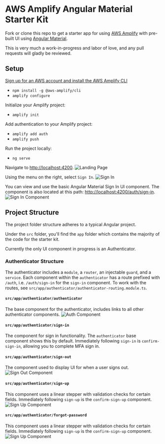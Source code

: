 # AWS Amplify Angular Material Starter Kit
Fork or clone this repo to get a starter app for using [AWS Amplify](https://aws-amplify.github.io/) with pre-built UI using [Angular Material](https://material.angular.io/).

This is very much a work-in-progress and labor of love, and any pull requests will gladly be reviewed.

## Setup
[Sign up for an AWS account and install the AWS Amplify CLI](https://aws-amplify.github.io/docs/)
* `npm install -g @aws-amplify/cli`
* `amplify configure`

Initialize your Amplify project:
* `amplify init`

Add authentication to your Amplify project:
* `amplify add auth`
* `amplify push`

Run the project locally:
* `ng serve`

Navigate to [http://localhost:4200](http://localhost:4200).
![Landing Page](/images/landing-page.png)

Using the menu on the right, select `Sign In`.
![Sign In](/images/sign-in.png)

You can view and use the basic Angular Material Sign In UI component. The component is also located at this path: [http://localhost:4200/auth/sign-in](http://localhost:4200/auth/sign-in).
![Sign In Component](/images/sign-in-component.png)

## Project Structure
The project folder structure adheres to a typical Angular project.

Under the `src` folder, you'll find the `app` folder which contains the majority of the code for the starter kit.

Currently the only UI component in progress is an Authenticator. 

### Authenticator Structure
The authenticator includes a `module`, a `router`, an injectable `guard`, and a `service`. Each component within the `authenticator` has a route prefixed with `/auth`, i.e. `/auth/sign-in` for the `sign-in` component. To work with the routes, see `src/app/authenticator/authenticator-routing.module.ts`.

#### `src/app/authenticator/authenticator`

The base component for the authenticator, includes links to all other authenticator components.
![Auth Component](/images/auth-component.png)

#### `src/app/authenticator/sign-in`

The component for sign in functionality. The `authenticator` base component shows this by default. Immediately following `sign-in` is `confirm-sign-in`, allowing you to complete MFA sign in.

#### `src/app/authenticator/sign-out`

The component used to display UI for when a user signs out. 
![Sign Out Component](/images/auth-sign-out.png)

#### `src/app/authenticator/sign-up`

This component uses a linear stepper with validation checks for certain fields. Immediately following `sign-up` is the `confirm-sign-up` component.
![Sign Up Component](/images/auth-sign-up.png)

#### `src/app/authenticator/forgot-password`

This component uses a linear stepper with validation checks for certain fields. Immediately following `sign-up` is the `confirm-sign-up` component.
![Sign Up Component](/images/auth-sign-up.png)

